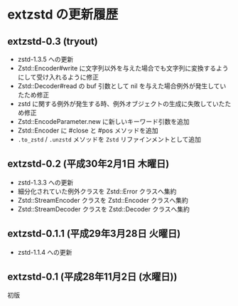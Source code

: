 # extzstd の更新履歴

## extzstd-0.3 (tryout)

  * zstd-1.3.5 への更新
  * Zstd::Encoder#write に文字列以外を与えた場合でも文字列に変換するようにして受け入れるように修正
  * Zstd::Decoder#read の buf 引数として nil を与えた場合例外が発生していたため修正
  * zstd に関する例外が発生する時、例外オブジェクトの生成に失敗していたため修正
  * Zstd::EncodeParameter.new に新しいキーワード引数を追加
  * Zstd::Encoder に #close と #pos メソッドを追加
  * `.to_zstd` / `.unzstd` メソッドを `Zstd` リファインメントとして追加


## extzstd-0.2 (平成30年2月1日 木曜日)

  * zstd-1.3.3 への更新
  * 細分化されていた例外クラスを Zstd::Error クラスへ集約
  * Zstd::StreamEncoder クラスを Zstd::Encoder クラスへ集約
  * Zstd::StreamDecoder クラスを Zstd::Decoder クラスへ集約


## extzstd-0.1.1 (平成29年3月28日 火曜日)

  * zstd-1.1.4 への更新


## extzstd-0.1 (平成28年11月2日 (水曜日))

初版
